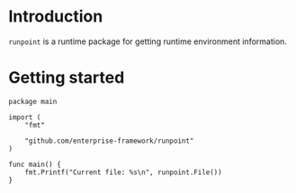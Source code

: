<!--
 Copyright 2022 Kami
 
 Licensed under the Apache License, Version 2.0 (the "License");
 you may not use this file except in compliance with the License.
 You may obtain a copy of the License at
 
     http://www.apache.org/licenses/LICENSE-2.0
 
 Unless required by applicable law or agreed to in writing, software
 distributed under the License is distributed on an "AS IS" BASIS,
 WITHOUT WARRANTIES OR CONDITIONS OF ANY KIND, either express or implied.
 See the License for the specific language governing permissions and
 limitations under the License.
-->

# Introduction

`runpoint` is a runtime package for getting runtime environment information.

# Getting started

```
package main

import (
    "fmt"

    "github.com/enterprise-framework/runpoint"
)

func main() {
    fmt.Printf("Current file: %s\n", runpoint.File())
}
```